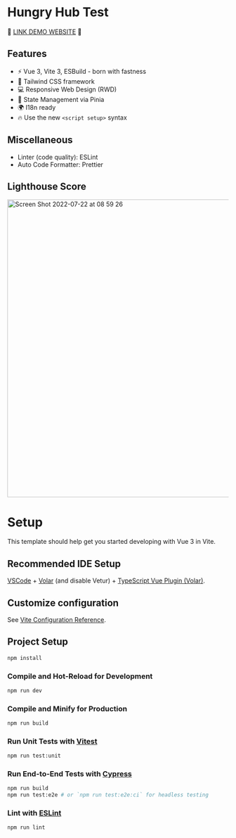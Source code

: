 # Hungry Hub Test

🚀 [LINK DEMO WEBSITE](https://hh.mify.co/) 🚀

## Features

- ⚡️ Vue 3, Vite 3, ESBuild - born with fastness
- 🎨 Tailwind CSS framework
- 💻 Responsive Web Design (RWD)
- 🍍 State Management via Pinia
- 🌍 I18n ready
- 🔥 Use the new `<script setup>` syntax

## Miscellaneous

- Linter (code quality): ESLint
- Auto Code Formatter: Prettier

## Lighthouse Score

<img width="677" alt="Screen Shot 2022-07-22 at 08 59 26" src="https://user-images.githubusercontent.com/6185447/180347032-95dd022d-9fc4-422d-abd3-5dea8c47ec0e.png">


# Setup

This template should help get you started developing with Vue 3 in Vite.

## Recommended IDE Setup

[VSCode](https://code.visualstudio.com/) + [Volar](https://marketplace.visualstudio.com/items?itemName=Vue.volar) (and disable Vetur) + [TypeScript Vue Plugin (Volar)](https://marketplace.visualstudio.com/items?itemName=Vue.vscode-typescript-vue-plugin).

## Customize configuration

See [Vite Configuration Reference](https://vitejs.dev/config/).

## Project Setup

```sh
npm install
```

### Compile and Hot-Reload for Development

```sh
npm run dev
```

### Compile and Minify for Production

```sh
npm run build
```

### Run Unit Tests with [Vitest](https://vitest.dev/)

```sh
npm run test:unit
```

### Run End-to-End Tests with [Cypress](https://www.cypress.io/)

```sh
npm run build
npm run test:e2e # or `npm run test:e2e:ci` for headless testing
```

### Lint with [ESLint](https://eslint.org/)

```sh
npm run lint
```
